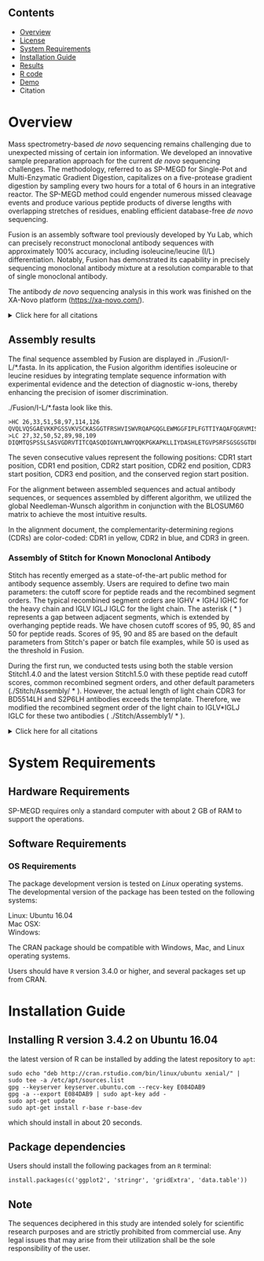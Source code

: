 ## Contents


- [Overview](#overview)
- [License](https://github.com/biocc/SP-MEGD_Fusion/blob/main/LICENSE)
- [System Requirements](#system-requirements)
- [Installation Guide](#installation-guide)
- [Results](https://github.com/biocc/SP-MEGD_Fusion)
- [R code](https://github.com/biocc/SP-MEGD_Fusion)
- [Demo](monoclonal-antibodies/Known_mAbs/Human/S2P6/50ug/)
- Citation

# Overview

Mass spectrometry-based *de novo* sequencing remains challenging due to unexpected missing of certain ion information. We developed an innovative sample preparation approach for the current *de novo* sequencing challenges. The methodology, referred to as SP-MEGD for Single-Pot and Multi-Enzymatic Gradient Digestion, capitalizes on a five-protease gradient digestion by sampling every two hours for a total of 6 hours in an integrative reactor. The SP-MEGD method could engender numerous missed cleavage events and produce various peptide products of diverse lengths with overlapping stretches of residues, enabling efficient database-free *de novo* sequencing.

Fusion is an assembly software tool previously developed by Yu Lab, which can precisely reconstruct monoclonal antibody sequences with approximately 100% accuracy, including isoleucine/leucine (I/L) differentiation. Notably, Fusion has demonstrated its capability in precisely sequencing monoclonal antibody mixture at a resolution comparable to that of single monoclonal antibody. 

The antibody *de novo* sequencing analysis in this work was finished on the XA-Novo platform (https://xa-novo.com/).


<details><summary>Click here for all citations </summary>

  * SP-MEGD:
    * Xiong Y, Xiao J, Jiang W, et al. Simplified and Rapid Workflow Enhances Throughput of *De Novo* Sequencing of COVID-19 Neutralizing Antibodies[J]. bioRxiv, 2024: 2024.08. 09.607349.

  * Fusion:
    * Jiang W, Xiong Y, Xiao J, et al. Comprehensive assembly of monoclonal and mixed antibody sequences[J]. bioRxiv, 2024: 2024.08. 09.607415.

</details>

## Assembly results

The final sequence assembled by Fusion are displayed in ./Fusion/I-L/*.fasta. In its application, the Fusion algorithm identifies isoleucine or leucine residues by integrating template sequence information with experimental evidence and the detection of diagnostic w-ions, thereby enhancing the precision of isomer discrimination.

./Fusion/I-L/*.fasta look like this.
```
>HC 26,33,51,58,97,114,126
QVQLVQSGAEVKKPGSSVKVSCKASGGTFRSHVISWVRQAPGQGLEWMGGFIPLFGTTIYAQAFQGRVMISADESTSTAYMELSSLRSEDTAVYFCARLFPNGDPNSPEDGFDIWGQGTLVTVSAASTKGPSVFPLAPSSKSTSGGTAALGCLVKDYFPEPVTVSWNSGALTSGVHTFPAVLQSSGLYSLSSVVTVPSSSLGTQTYICNVNHKPSNTKVDKKVEPKSCDKTHTCPPCPAPELLGGPSVFLFPPKPKDTLMISRTPEVTCVVVDVSHEDPEVKFNWYV
>LC 27,32,50,52,89,98,109
DIQMTQSPSSLSASVGDRVTITCQASQDIGNYLNWYQQKPGKAPKLLIYDASHLETGVPSRFSGSGSGTDFTFTISSLQPEDIATYYCQRYDDLPSYTFGQGTKVEIKRTVAAPSVFIFPPSDEQLKSGTASVVCLLNNFYPREAKVQWKVDNALQSGNSQESVTEQDSKDSTYSLSSTLTLSKADYEKH
```
The seven consecutive values represent the following positions: CDR1 start position, CDR1 end position, CDR2 start position, CDR2 end position, CDR3 start position, CDR3 end position, and the conserved region start position.

For the alignment between assembled sequences and actual antibody sequences, or sequences assembled by different algorithm, we utilized the global Needleman-Wunsch algorithm in conjunction with the BLOSUM60 matrix to achieve the most intuitive results. 

In the alignment document, the complementarity-determining regions (CDRs) are color-coded: CDR1 in yellow, CDR2 in blue, and CDR3 in green.

### Assembly of Stitch for Known Monoclonal Antibody

Stitch has recently emerged as a state-of-the-art public method for antibody sequence assembly. Users are required to define two main parameters: the cutoff score for peptide reads and the recombined segment orders. The typical recombined segment orders are IGHV * IGHJ IGHC for the heavy chain and IGLV IGLJ IGLC for the light chain. The asterisk ( * ) represents a gap between adjacent segments, which is extended by overhanging peptide reads. We have chosen cutoff scores of 95, 90, 85 and 50 for peptide reads. Scores of 95, 90 and 85 are based on the default parameters from Stitch's paper or batch file examples, while 50 is used as the threshold in Fusion. 

During the first run, we conducted tests using both the stable version Stitch1.4.0 and the latest version Stitch1.5.0 with these peptide read cutoff scores, common recombined segment orders, and other default parameters (./Stitch/Assembly/ * ). However, the actual length of light chain CDR3 for BD5514LH and S2P6LH antibodies exceeds the template. Therefore, we modified the recombined segment order of the light chain to IGLV*IGLJ IGLC for these two antibodies ( ./Stitch/Assembly1/ * ).

<details><summary>Click here for all citations</summary>  
* Likic, V. (2008). The Needleman-Wunsch algorithm for sequence alignment. Lecture at the 7th Melbourne Bioinformatics Course, Bi021 Molecular Science and Biotechnology Institute, University of Melbourne, pp. 1–46.  
<br>  
* Schulte, D., Snijder, J. (2024). A handle on mass coincidence errors in de novo sequencing of antibodies by bottom-up proteomics. *Journal of Proteome Research*.

</details>


# System Requirements

## Hardware Requirements

SP-MEGD requires only a standard computer with about 2 GB of RAM to support the operations.

## Software Requirements

### OS Requirements

The package development version is tested on *Linux* operating systems. The developmental version of the package has been tested on the following systems:

Linux: Ubuntu 16.04  
Mac OSX:  
Windows:  

The CRAN package should be compatible with Windows, Mac, and Linux operating systems.

Users should have `R` version 3.4.0 or higher, and several packages set up from CRAN.

# Installation Guide

## Installing R version 3.4.2 on Ubuntu 16.04

the latest version of R can be installed by adding the latest repository to `apt`:

```
sudo echo "deb http://cran.rstudio.com/bin/linux/ubuntu xenial/" | sudo tee -a /etc/apt/sources.list
gpg --keyserver keyserver.ubuntu.com --recv-key E084DAB9
gpg -a --export E084DAB9 | sudo apt-key add -
sudo apt-get update
sudo apt-get install r-base r-base-dev
```

which should install in about 20 seconds.

## Package dependencies

Users should install the following packages from an `R` terminal:

```
install.packages(c('ggplot2', 'stringr', 'gridExtra', 'data.table'))
```

## Note

The sequences deciphered in this study are intended solely for scientific research purposes and are strictly prohibited from commercial use. Any legal issues that may arise from their utilization shall be the sole responsibility of the user.
